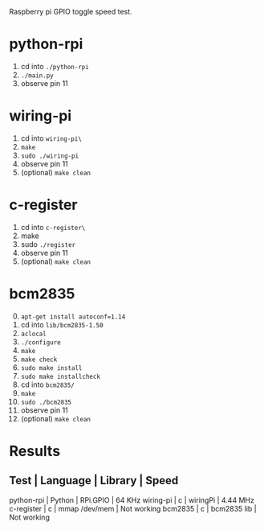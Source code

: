 Raspberry pi GPIO toggle speed test.

python-rpi
==========

1. cd into `./python-rpi`
2. `./main.py`
3. observe pin 11

wiring-pi
=========
1. cd into `wiring-pi\`
2. `make`
3. `sudo ./wiring-pi`
4. observe pin 11
5. (optional) `make clean`

c-register
==========
1. cd into `c-register\`
2. make
3. sudo `./register`
4. observe pin 11
5. (optional) `make clean`

bcm2835
========
0.  `apt-get install autoconf=1.14`
1.  cd into `lib/bcm2835-1.50`
2.  `aclocal`
3.  `./configure`
4.  `make`
5.  `make check`
6.  `sudo make install`
7.  `sudo make installcheck`
8.  cd into `bcm2835/`
9.  `make`
10. `sudo ./bcm2835`
11. observe pin 11
12. (optional) `make clean`


Results
========

Test       | Language | Library       | Speed
----------------------------------------------------
python-rpi | Python   | RPi.GPIO      | 64   KHz
wiring-pi  | c        | wiringPi      | 4.44 MHz
c-register | c        | mmap /dev/mem | Not working
bcm2835    | c        | bcm2835 lib   | Not working
